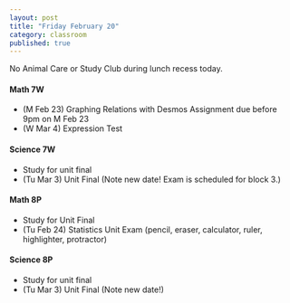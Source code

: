 ```yaml
---
layout: post
title: "Friday February 20"
category: classroom
published: true
---
```

<div class="alert alert-danger" role="alert">
<p>No Animal Care or Study Club during lunch recess today.</p>
</div>

#### Math 7W
* (M Feb 23) Graphing Relations with Desmos Assignment due before 9pm on M Feb 23
* (W Mar 4) Expression Test

#### Science 7W
* Study for unit final
* (Tu Mar 3) Unit Final (Note new date! Exam is scheduled for block 3.)

#### Math 8P
* Study for Unit Final
* (Tu Feb 24) Statistics Unit Exam (pencil, eraser, calculator, ruler, highlighter, protractor)

#### Science 8P
* Study for unit final
* (Tu Mar 3) Unit Final (Note new date!)
